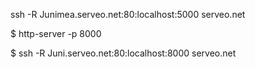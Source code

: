 
ssh -R Junimea.serveo.net:80:localhost:5000 serveo.net


$ http-server -p 8000


$ ssh -R Juni.serveo.net:80:localhost:8000 serveo.net 


